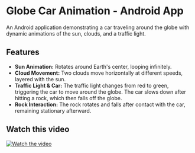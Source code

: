 # Globe Car Animation - Android App

An Android application demonstrating a car traveling around the globe with dynamic animations of the sun, clouds, and a traffic light.

## Features

- **Sun Animation:** Rotates around Earth's center, looping infinitely.
- **Cloud Movement:** Two clouds move horizontally at different speeds, layered with the sun.
- **Traffic Light & Car:** The traffic light changes from red to green, triggering the car to move around the globe. The car slows down after hitting a rock, which then falls off the globe.
- **Rock Interaction:** The rock rotates and falls after contact with the car, remaining stationary afterward.
## Watch this video

[![Watch the video](https://img.youtube.com/vi/NZQ58ERw1hw/maxresdefault.jpg)](https://youtu.be/NZQ58ERw1hw)
